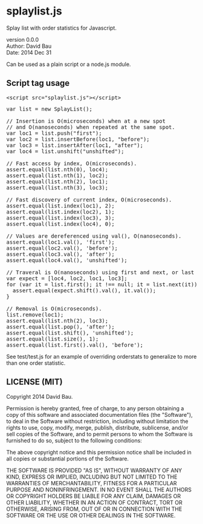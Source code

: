 splaylist.js
=============

Splay list with order statistics for Javascript.

version 0.0.0<br>
Author: David Bau<br>
Date: 2014 Dec 31

Can be used as a plain script or a node.js module.


Script tag usage
----------------

<pre>
&lt;script src="splaylist.js"&gt;&lt;/script&gt;
</pre>

<pre>
var list = new SplayList();

// Insertion is O(microseconds) when at a new spot
// and O(nanoseconds) when repeated at the same spot.
var loc1 = list.push("first");
var loc2 = list.insertBefore(loc1, "before");
var loc3 = list.insertAfter(loc1, "after");
var loc4 = list.unshift("unshifted");

// Fast access by index, O(microseconds).
assert.equal(list.nth(0), loc4);
assert.equal(list.nth(1), loc2);
assert.equal(list.nth(2), loc1);
assert.equal(list.nth(3), loc3);

// Fast discovery of current index, O(microseconds).
assert.equal(list.index(loc1), 2);
assert.equal(list.index(loc2), 1);
assert.equal(list.index(loc3), 3);
assert.equal(list.index(loc4), 0);

// Values are dereferenced using val(), O(nanoseconds).
assert.equal(loc1.val(), 'first');
assert.equal(loc2.val(), 'before');
assert.equal(loc3.val(), 'after');
assert.equal(loc4.val(), 'unshifted');

// Traveral is O(nanoseconds) using first and next, or last and prev.
var expect = [loc4, loc2, loc1, loc3];
for (var it = list.first(); it !== null; it = list.next(it)) {
  assert.equal(expect.shift().val(), it.val());
}

// Removal is O(microseconds).
list.remove(loc1);
assert.equal(list.nth(2), loc3);
assert.equal(list.pop(), 'after');
assert.equal(list.shift(), 'unshifted');
assert.equal(list.size(), 1);
assert.equal(list.first().val(), 'before');
</pre>

See test/test.js for an example of overriding orderstats to generalize
to more than one order statistic.

LICENSE (MIT)
-------------

Copyright 2014 David Bau.

Permission is hereby granted, free of charge, to any person obtaining
a copy of this software and associated documentation files (the
"Software"), to deal in the Software without restriction, including
without limitation the rights to use, copy, modify, merge, publish,
distribute, sublicense, and/or sell copies of the Software, and to
permit persons to whom the Software is furnished to do so, subject to
the following conditions:

The above copyright notice and this permission notice shall be
included in all copies or substantial portions of the Software.

THE SOFTWARE IS PROVIDED "AS IS", WITHOUT WARRANTY OF ANY KIND,
EXPRESS OR IMPLIED, INCLUDING BUT NOT LIMITED TO THE WARRANTIES OF
MERCHANTABILITY, FITNESS FOR A PARTICULAR PURPOSE AND NONINFRINGEMENT.
IN NO EVENT SHALL THE AUTHORS OR COPYRIGHT HOLDERS BE LIABLE FOR ANY
CLAIM, DAMAGES OR OTHER LIABILITY, WHETHER IN AN ACTION OF CONTRACT,
TORT OR OTHERWISE, ARISING FROM, OUT OF OR IN CONNECTION WITH THE
SOFTWARE OR THE USE OR OTHER DEALINGS IN THE SOFTWARE.

